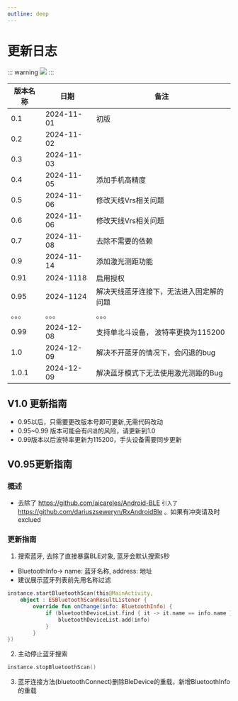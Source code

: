 ```yaml
---
outline: deep
---
```


# 更新日志
::: warning
[![](https://jitpack.io/v/sodbs/esurvey_sdk.svg)](https://jitpack.io/#sodbs/esurvey_sdk)
:::


| 版本名称       | 日期         |        备注 |
| ----------- | ----------- | ----------- |
| 0.1      | 2024-11-01       |   初版    |
| 0.2     | 2024-11-02       |       |
| 0.3     | 2024-11-03       |       |
| 0.4     | 2024-11-05       |  添加手机高精度     |
| 0.5     | 2024-11-06       |  修改天线Vrs相关问题     |
| 0.6     | 2024-11-06       |  修改天线Vrs相关问题     |
| 0.7     | 2024-11-08       |  去除不需要的依赖     |
| 0.9     | 2024-11-14       |  添加激光测距功能     |
| 0.91     | 2024-1118       |  启用授权     |
| 0.95     | 2024-1124       |  解决天线蓝牙连接下，无法进入固定解的问题     |
| 。。。     | 。。。       |  。。。    |
| 0.99     | 2024-12-08       |  支持单北斗设备， 波特率更换为115200    |
| 1.0     | 2024-12-09       |  解决不开蓝牙的情况下，会闪退的bug    |
| 1.0.1     | 2024-12-09       |  解决蓝牙模式下无法使用激光测距的Bug    |


## V1.0 更新指南
- 0.95以后，只需要更改版本号即可更新,无需代码改动
- 0.95~0.99 版本可能会有`闪退`的风险，请更新到1.0
- 0.99版本以后波特率更新为115200，手头设备需要同步更新

## V0.95更新指南
### 概述
- 去除了 https://github.com/aicareles/Android-BLE ` 引入了 ` https://github.com/dariuszseweryn/RxAndroidBle 。如果有冲突请及时exclued
### 更新指南
1. 搜索蓝牙, 去除了直接暴露BLE对象, 蓝牙会默认搜索`5`秒
- BluetoothInfo-> name: 蓝牙名称, address: 地址
- 建议展示蓝牙列表前先用名称过滤
```kotlin
instance.startBluetoothScan(this@MainActivity,
    object : ESBluetoothScanResultListener {
        override fun onChange(info: BluetoothInfo) {
            if (bluetoothDeviceList.find { it -> it.name == info.name } == null) {
                bluetoothDeviceList.add(info)
            }
        }
})
```

2. 主动停止蓝牙搜索
```kotlin
instance.stopBluetoothScan()
```

3. 蓝牙连接方法(bluetoothConnect)删除BleDevice的重载，新增BluetoothInfo的重载
